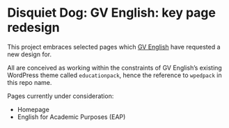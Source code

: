 # Disquiet Dog: GV English: key page redesign

This project embraces selected pages which [GV English](https://gvenglish.com/) have requested a new design for.

All are conceived as working within the constraints of GV English’s existing WordPress theme called `educationpack`, hence the reference to `wpedpack` in this repo name.

Pages currently under consideration: 

- Homepage
- English for Academic Purposes (EAP)